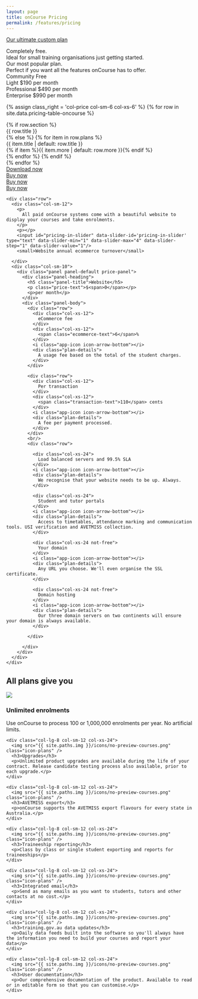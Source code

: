 ```yaml
---
layout: page
title: onCourse Pricing
permalink: /features/pricing
---
```




<div class="clearfix pricing-container">

  <p class="pull-xs-right">
    <a role="button" href="{{base}}/pricing/ultimate" class="btn btn-secondary">Our ultimate custom plan</a>
  </p>

  <div class="row row-item row-simple-text">
    <div class="col-price col-sm-6 col-xs-6 col-item-1">
      Completely free.
    </div>
    <div class="col-price col-sm-6 col-xs-6 col-item-2">
      Ideal for small training organisations just getting started.
    </div>
    <div class="col-price col-sm-6 col-xs-6 col-item-3">
      Our most popular plan.
    </div>
    <div class="col-price col-sm-6 col-xs-6 col-item-4">
      Perfect if you want all the features onCourse has to offer.
    </div>
  </div>

  <div class="row row-item row-price-block">
    <div class="col-price col-sm-6 col-xs-6 col-item-1">
      <span class="col-label">Community</span>
      <span class="col-rate">Free</span>
      <span class="col-text">&nbsp;</span>
    </div>
    <div class="col-price col-sm-6 col-xs-6 col-item-2 item-highlight">
      <span class="col-label">Light</span>
      <span class="col-rate">$190</span>
      <span class="col-text">per month</span>
    </div>
    <div class="col-price col-sm-6 col-xs-6 col-item-3">
      <span class="col-label">Professional</span>
      <span class="col-rate">$490</span>
      <span class="col-text">per month</span>
    </div>
    <div class="col-price col-sm-6 col-xs-6 col-item-4">
      <span class="col-label">Enterprise</span>
      <span class="col-rate">$990</span>
      <span class="col-text">per month</span>
    </div>
  </div>

{% assign class_right = 'col-price col-sm-6 col-xs-6' %}
{% for row in site.data.pricing-table-oncourse %}
  <div class="row row-item row-details row-item-{{ forloop.index }}">
    {% if row.section %}
      <div class="{{ class_right }} col-item-{{ forloop.index }} highlight">{{ row.title }}</div>
    {% else %}
      {% for item in row.plans %}
        <div class="{{ class_right }} col-item-{{ forloop.index }}">
          <span class="col-desc{% unless item %} has-no-plan{% endunless %}">
            {{ item.title | default: row.title }}<i class="app-icon icon-arrow-bottom"></i>
          </span>
          <div class="plan-details">
            {% if item %}{{ item.more | default: row.more }}{% endif %}
          </div>
        </div>
      {% endfor %}
    {% endif %}
  </div>
{% endfor %}

  <div class="row row-item">
    <div class="col-price col-sm-6 col-xs-6 col-item-1">
      <a role="button" href="{{base}}/download" class="btn btn-secondary">Download now</a>
    </div>
    <div class="col-price col-sm-6 col-xs-6 col-item-2 item-highlight">
      <a role="button" href="{{base}}/buy" class="btn btn-primary">Buy now</a>
    </div>
    <div class="col-price col-sm-6 col-xs-6 col-item-3">
      <a role="button" href="{{base}}/buy" class="btn btn-primary">Buy now</a>
    </div>
    <div class="col-price col-sm-6 col-xs-6 col-item-4">
      <a role="button" href="{{base}}/buy" class="btn btn-primary">Buy now</a>
    </div>
  </div>



  <div class="pricing-calculation">

    <div class="row">
      <div class="col-sm-12">
        <p>
          All paid onCourse systems come with a beautiful website to display your courses and take enrolments.
        </p>
        <p></p>
        <input id="pricing-in-slider" data-slider-id='pricing-in-slider' type="text" data-slider-min="1" data-slider-max="4" data-slider-step="1" data-slider-value="1"/>
        <small>Website annual ecommerce turnover</small>

      </div>
      <div class="col-sm-10">
        <div class="panel panel-default price-panel">
          <div class="panel-heading">
            <h5 class="panel-title">Website</h5>
            <p class="price-text">$<span>0</span></p>
            <p>per month</p>
          </div>
          <div class="panel-body">
            <div class="row">
              <div class="col-xs-12">
                eCommerce fee
              </div>
              <div class="col-xs-12">
                <span class="ecommerce-text">6</span>%
              </div>
              <i class="app-icon icon-arrow-bottom"></i>
              <div class="plan-details">
                A usage fee based on the total of the student charges.
              </div>
            </div>

            <div class="row">
              <div class="col-xs-12">
                Per transaction
              </div>
              <div class="col-xs-12">
                <span class="transaction-text">110</span> cents
              </div>
              <i class="app-icon icon-arrow-bottom"></i>
              <div class="plan-details">
                A fee per payment processed.
              </div>
            </div>
            <br/>
            <div class="row">

              <div class="col-xs-24">
                Load balanced servers and 99.5% SLA
              </div>
              <i class="app-icon icon-arrow-bottom"></i>
              <div class="plan-details">
                We recognise that your website needs to be up. Always.
              </div>

              <div class="col-xs-24">
                Student and tutor portals
              </div>
              <i class="app-icon icon-arrow-bottom"></i>
              <div class="plan-details">
                Access to timetables, attendance marking and communication tools. USI verification and AVETMISS collection.
              </div>

              <div class="col-xs-24 not-free">
                Your domain
              </div>
              <i class="app-icon icon-arrow-bottom"></i>
              <div class="plan-details">
                Any URL you choose. We'll even organise the SSL certificate.
              </div>

              <div class="col-xs-24 not-free">
                Domain hosting
              </div>
              <i class="app-icon icon-arrow-bottom"></i>
              <div class="plan-details">
                Our three domain servers on two continents will ensure your domain is always available.
              </div>

            </div>

          </div>
        </div>
      </div>
    </div>

  </div>

</div>

<div class="clearfix plans-support">
  <h2 class="text-xs-center">All plans give you</h2>
  <div class="row text-xs-center">
    <div class="col-lg-8 col-sm-12 col-xs-24">
      <img src="{{ site.paths.img }}/icons/no-preview-courses.png" class="icon-plans" />
      <h3>Unlimited enrolments</h3>
      <p>Use onCourse to process 100 or 1,000,000 enrolments per year. No artificial limits.</p>
    </div>

    <div class="col-lg-8 col-sm-12 col-xs-24">
      <img src="{{ site.paths.img }}/icons/no-preview-courses.png" class="icon-plans" />
      <h3>Upgrades</h3>
      <p>Unlimited product upgrades are available during the life of your contract. Release candidate testing process also available, prior to each upgrade.</p>
    </div>

    <div class="col-lg-8 col-sm-12 col-xs-24">
      <img src="{{ site.paths.img }}/icons/no-preview-courses.png" class="icon-plans" />
      <h3>AVETMISS export</h3>
      <p>onCourse supports the AVETMISS export flavours for every state in Australia.</p>
    </div>

    <div class="col-lg-8 col-sm-12 col-xs-24">
      <img src="{{ site.paths.img }}/icons/no-preview-courses.png" class="icon-plans" />
      <h3>Traineeship reporting</h3>
      <p>Class by class or single student exporting and reports for traineeships</p>
    </div>

    <div class="col-lg-8 col-sm-12 col-xs-24">
      <img src="{{ site.paths.img }}/icons/no-preview-courses.png" class="icon-plans" />
      <h3>Integrated email</h3>
      <p>Send as many emails as you want to students, tutors and other contacts at no cost.</p>
    </div>

    <div class="col-lg-8 col-sm-12 col-xs-24">
      <img src="{{ site.paths.img }}/icons/no-preview-courses.png" class="icon-plans" />
      <h3>training.gov.au data updates</h3>
      <p>Daily data feeds built into the software so you'll always have the information you need to build your courses and report your data</p>
    </div>

    <div class="col-lg-8 col-sm-12 col-xs-24">
      <img src="{{ site.paths.img }}/icons/no-preview-courses.png" class="icon-plans" />
      <h3>User documentation</h3>
      <p>Our comprehensive documentation of the product. Available to read or in editable form so that you can customise.</p>
    </div>
  </div>
</div>